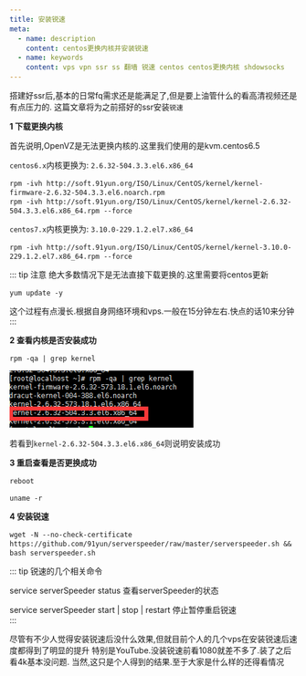 ```yaml
---
title: 安装锐速
meta:
  - name: description
    content: centos更换内核并安装锐速
  - name: keywords
    content: vps vpn ssr ss 翻墙 锐速 centos centos更换内核 shdowsocks
---
```

搭建好ssr后,基本的日常fq需求还是能满足了,但是要上油管什么的看高清视频还是有点压力的.
这篇文章将为之前搭好的ssr安装`锐速`

**1 下载更换内核**

 首先说明,OpenVZ是无法更换内核的.这里我们使用的是kvm.centos6.5
 
 `centos6.x`内核更换为: `2.6.32-504.3.3.el6.x86_64`
 
 ````shell
 rpm -ivh http://soft.91yun.org/ISO/Linux/CentOS/kernel/kernel-firmware-2.6.32-504.3.3.el6.noarch.rpm
 rpm -ivh http://soft.91yun.org/ISO/Linux/CentOS/kernel/kernel-2.6.32-504.3.3.el6.x86_64.rpm --force
 ````
 
 `centos7.x`内核更换为: `3.10.0-229.1.2.el7.x86_64`
 ```shell
 rpm -ivh http://soft.91yun.org/ISO/Linux/CentOS/kernel/kernel-3.10.0-229.1.2.el7.x86_64.rpm --force
 ```
 ::: tip
 注意 绝大多数情况下是无法直接下载更换的.这里需要将centos更新
 ````shell
 yum update -y
 ````
 这个过程有点漫长.根据自身网络环境和vps.一般在15分钟左右.快点的话10来分钟
 ::: 
 
**2 查看内核是否安装成功** 

 ````shell
 rpm -qa | grep kernel
 ````
 ![ssrSpeeder1](../public/img/ssrSpeeder/ssrSpeeder1.png)
 
 若看到`kernel-2.6.32-504.3.3.el6.x86_64`则说明安装成功
 
**3 重启查看是否更换成功**
 
 ````shell
 reboot
 ````
 ````shell
 uname -r
 ````
 
**4 安装锐速**
 ````shell
 wget -N --no-check-certificate https://github.com/91yun/serverspeeder/raw/master/serverspeeder.sh && bash serverspeeder.sh
 ````
 ::: tip
 锐速的几个相关命令 
 
 service serverSpeeder status 查看serverSpeeder的状态 
 
 service serverSpeeder start | stop | restart 停止暂停重启锐速  
 :::

尽管有不少人觉得安装锐速后没什么效果,但就目前个人的几个vps在安装锐速后速度都得到了明显的提升
 特别是YouTube.没装锐速前看1080就差不多了.装了之后看4k基本没问题.
 当然,这只是个人得到的结果.至于大家是什么样的还得看情况